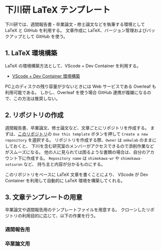 # 下川研 LaTeX テンプレート

下川研では、週間報告書・卒業論文・修士論文などを執筆する環境として LaTeX と GitHub を利用する。
文章作成に LaTeX、バージョン管理およびバックアップとして GitHub を使う。

## 1. LaTeX 環境構築
LaTeX の環境構築方法として、VScode + Dev Container を利用する。

- [VScode + Dev Container 環境構築](SETUP-DevContainer.md)

PC上のディスクの残り容量が少ないときには Web サービスである Overleaf も利用可能である。
しかし、Overleaf を使う場合 GitHub 連携が複雑になるので、この方法は推奨しない。

## 2. リポジトリの作成
週間報告書、卒業論文、修士論文など、文章ごとにリポジトリを作成する。
まずは、[このリポジトリ](https://github.com/smkwlab/latex-environment)の
`Use this template` ボタンを押して 
`Create a new repository` を選択する。
リポジトリを作成する際、`Owner` は `smkwlab` のままにしておくと、
下川を含む研究室のメンバーがアクセスできるので添削作業などがスムーズになる。
他の人に見られては困るような書類の場合は、自分のアカウント下に作成する。
`Repository name` は `shimokawa-wr` や `shimokawa-sotsuron` など、
持ち主と内容が分かるものにする。

このリポジトリをベースに LaTeX 文章を書くことにより、
VScode が Dev Container を利用して自動的に LaTeX 環境を構築してくれる。

## 3. 文章テンプレートの用意

卒業論文や週間報告用のテンプレートファイルを用意する。
クローンしたリポジトリの利用目的に応じて、以下の作業を行う。

### 週間報告用

### 卒業論文用
